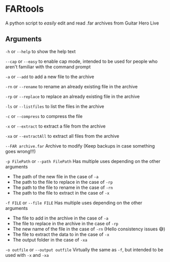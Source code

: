 # FARtools
A python script to *easily* edit and read .far archives from Guitar Hero Live

## Arguments

`-h`    or  `--help`        to show the help text

`--cap` or  `--easy`        to enable cap mode, intended to be used for people who aren't familiar with the command prompt

`-a`    or  `--add`         to add a new file to the archive

`-rn`   or  `--rename`      to rename an already existing file in the archive

`-rp`   or  `--replace`     to replace an already existing file in the archive

`-ls`   or  `--listfiles`   to list the files in the archive

`-c`    or  `--compress`    to compress the file

`-x`    or  `--extract`     to extract a file from the archive

`-xa`   or  `--extractAll`  to extract all files from the archive

`--FAR archive.far`         Archive to modify (Keep backups in case something goes wrong!!!)

`-p FilePath` or `--path FilePath` Has multiple uses depending on the other arguments
- The path of the new file in the case of `-a`
- The path to the file to replace in the case of `-rp`
- The path to the file to rename in the case of `-rn`
- The path to the file to extract in the case of `-x`

`-f FILE` or `--file FILE`  Has multiple uses depending on the other arguments
- The file to add in the archive in the case of `-a`
- The file to replace in the archive in the case of `-rp`
- The new name of the file in the case of `-rn` (Hello consistency issues 😅)
- The file to extract the data to in the case of `-x`
- The output folder in the case of `-xa`

`-o outfile` or `--output outfile` Virtually the same as `-f`, but intended to be used with `-x` and `-xa`